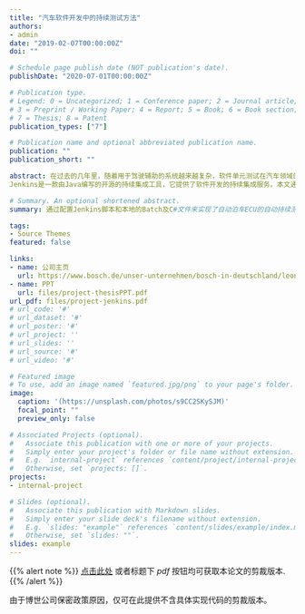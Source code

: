 ```yaml
---
title: "汽车软件开发中的持续测试方法"
authors:
- admin
date: "2019-02-07T00:00:00Z"
doi: ""

# Schedule page publish date (NOT publication's date).
publishDate: "2020-07-01T00:00:00Z"

# Publication type.
# Legend: 0 = Uncategorized; 1 = Conference paper; 2 = Journal article;
# 3 = Preprint / Working Paper; 4 = Report; 5 = Book; 6 = Book section;
# 7 = Thesis; 8 = Patent
publication_types: ["7"]

# Publication name and optional abbreviated publication name.
publication: ""
publication_short: ""

abstract: 在过去的几年里，随着用于驾驶辅助的系统越来越复杂，软件单元测试在汽车领域的重要性急剧增加。单元测试和集成测试在汽车软件开发过程中被普遍使用，通过测试可以减少代码中的错误，提高开发阶段的效率。所有这些优势只能当整个测试流程有明确的方法可循时才可以实现。因此本论文的目的是为了验证汽车软件开发的一种持续测试方法，以及提出相应的测试测试准则和明确的流程定义，并通过配置测试平台的脚本将这一方法落实到罗伯特博世公司自动泊车部门超声波传感器组的中。
Jenkins是一款由Java编写的开源的持续集成工具，它提供了软件开发的持续集成服务。本文通过配置Jenkins脚本和本地的Batch及C#文件来实现了自动泊车ECU的自动持续测试。即集成测试可以通过Jenkins平台远程启动并可设置执行周期。使用多个脚本来分别实现：自动从服务器同步最新的基于超声波传感器的自动泊车软件，调用winIDEA实现软件的自动写入，在CANoe中调用相应集成测试用例并自动启动测试。测试完成后Jenkins会自动发送带有测试报告的电子邮件到开发者信箱中以便及时获知测试结果。本文以对持续测试的实施可行性的分析，对持续集成测试的概念的阐明，以及对持续集成测试方法的实施作为论文的成果。所有测试过程按照ISO26262标准进行定义，许多工作产品(如模板和脚本)都是在国际规范下进行和开发的。

# Summary. An optional shortened abstract.
summary: 通过配置Jenkins脚本和本地的Batch及C#文件来实现了自动泊车ECU的自动持续测试。即集成测试可以通过Jenkins平台远程启动并可设置执行周期。使用多个脚本来分别实现：自动从服务器同步最新的基于超声波传感器的自动泊车软件，调用winIDEA实现软件的自动写入，在CANoe中调用相应集成测试用例并自动启动测试。测试完成后Jenkins会自动发送带有测试报告的电子邮件到开发者信箱中以便及时获知测试结果。

tags:
- Source Themes
featured: false

links:
- name: 公司主页
  url: https://www.bosch.de/unser-unternehmen/bosch-in-deutschland/leonberg/
- name: PPT
  url: files/project-thesisPPT.pdf
url_pdf: files/project-jenkins.pdf
# url_code: '#'
# url_dataset: '#'
# url_poster: '#'
# url_project: ''
# url_slides: ''
# url_source: '#'
# url_video: '#'

# Featured image
# To use, add an image named `featured.jpg/png` to your page's folder. 
image:
  caption: '(https://unsplash.com/photos/s9CC2SKySJM)'
  focal_point: ""
  preview_only: false

# Associated Projects (optional).
#   Associate this publication with one or more of your projects.
#   Simply enter your project's folder or file name without extension.
#   E.g. `internal-project` references `content/project/internal-project/index.md`.
#   Otherwise, set `projects: []`.
projects:
- internal-project

# Slides (optional).
#   Associate this publication with Markdown slides.
#   Simply enter your slide deck's filename without extension.
#   E.g. `slides: "example"` references `content/slides/example/index.md`.
#   Otherwise, set `slides: ""`.
slides: example
---
```


{{% alert note %}}
[点击此处](files/project-jenkins.pdf) 或者标题下 *pdf* 按钮均可获取本论文的剪裁版本.
{{% /alert %}}

由于博世公司保密政策原因，仅可在此提供不含具体实现代码的剪裁版本。
